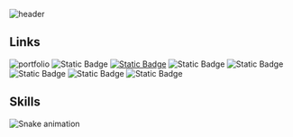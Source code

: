 ![header](https://capsule-render.vercel.app/api?type=waving&color=gradient&height=250&section=header&text=Hi,%20I'm%20Bartosz%20Strączek👋&fontSize=50&animation=fadeIn)

## Links
![portfolio](https://img.shields.io/badge/my_portfolio-000?style=for-the-badge&logo=ko-fi&logoColor=white)
![Static Badge](https://img.shields.io/badge/Stack%20Overflow-%23ffffff?style=for-the-badge&logo=Stack%20Overflow&logoColor=%23ffffff&color=%23F58025)
[![Static Badge](https://img.shields.io/badge/Hackerrank-%23ffffff?style=for-the-badge&logo=Hackerrank&logoColor=%23ffffff&color=%2300EA64)](https://www.hackerrank.com/profile/bartoszstraczek1)
![Static Badge](https://img.shields.io/badge/LeetCode-%23ffffff?style=for-the-badge&logo=LeetCode&logoColor=%23ffffff&color=%23FFA116)
![Static Badge](https://img.shields.io/badge/Gmail-%23ffffff?style=for-the-badge&logo=Gmail&logoColor=%23ffffff&color=%23EA4335)
![Static Badge](https://img.shields.io/badge/Facebook-%23ffffff?style=for-the-badge&logo=Facebook&logoColor=%23ffffff&color=%231877F2)
![Static Badge](https://img.shields.io/badge/Discord-%23ffffff?style=for-the-badge&logo=Discord&logoColor=%23ffffff&color=%235865F2)
![Static Badge](https://img.shields.io/badge/Fiverr-%23ffffff?style=for-the-badge&logo=Fiverr&logoColor=%23ffffff&color=%231DBF73)

## Skills

<img src="https://raw.githubusercontent.com/maurodesouza/maurodesouza/output/snake.svg" alt="Snake animation" />
<!--
**rodofrodo/rodofrodo** is a ✨ _special_ ✨ repository because its `README.md` (this file) appears on your GitHub profile.

Here are some ideas to get you started:

- 🔭 I’m currently working on ...
- 🌱 I’m currently learning ...
- 👯 I’m looking to collaborate on ...
- 🤔 I’m looking for help with ...
- 💬 Ask me about ...
- 📫 How to reach me: ...
- 😄 Pronouns: ...
- ⚡ Fun fact: ...
-->
